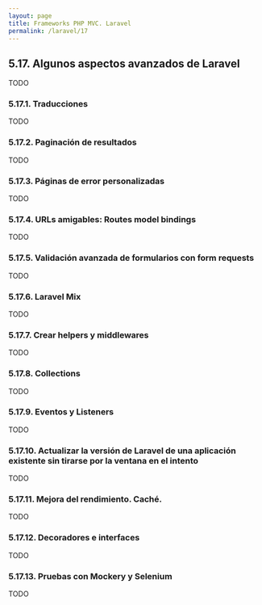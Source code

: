 ```yaml
---
layout: page
title: Frameworks PHP MVC. Laravel
permalink: /laravel/17
---
```


## 5.17. Algunos aspectos avanzados de Laravel

TODO

### 5.17.1. Traducciones

TODO


### 5.17.2. Paginación de resultados

TODO


### 5.17.3. Páginas de error personalizadas

TODO


### 5.17.4. URLs amigables: Routes model bindings

TODO


### 5.17.5. Validación avanzada de formularios con form requests

TODO


### 5.17.6. Laravel Mix

TODO


### 5.17.7. Crear helpers y middlewares

TODO


### 5.17.8. Collections

TODO


### 5.17.9. Eventos y Listeners

TODO


### 5.17.10. Actualizar la versión de Laravel de una aplicación existente sin tirarse por la ventana en el intento

TODO


### 5.17.11. Mejora del rendimiento. Caché.

TODO


### 5.17.12. Decoradores e interfaces

TODO


### 5.17.13. Pruebas con Mockery y Selenium

TODO

